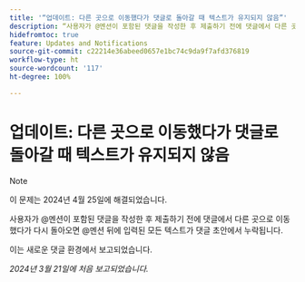 ```yaml
---
title: '“업데이트: 다른 곳으로 이동했다가 댓글로 돌아갈 때 텍스트가 유지되지 않음”'
description: “사용자가 @멘션이 포함된 댓글을 작성한 후 제출하기 전에 댓글에서 다른 곳으로 이동했다가 다시 돌아오면 @멘션 뒤에 입력된 모든 텍스트가 댓글 초안에서 누락됩니다.”
hidefromtoc: true
feature: Updates and Notifications
source-git-commit: c22214e36abeed0657e1bc74c9da9f7afd376819
workflow-type: ht
source-wordcount: '117'
ht-degree: 100%

---
```



# 업데이트: 다른 곳으로 이동했다가 댓글로 돌아갈 때 텍스트가 유지되지 않음

>[!NOTE]
>
>이 문제는 2024년 4월 25일에 해결되었습니다.

사용자가 @멘션이 포함된 댓글을 작성한 후 제출하기 전에 댓글에서 다른 곳으로 이동했다가 다시 돌아오면 @멘션 뒤에 입력된 모든 텍스트가 댓글 초안에서 누락됩니다.

이는 새로운 댓글 환경에서 보고되었습니다.

_2024년 3월 21일에 처음 보고되었습니다._

